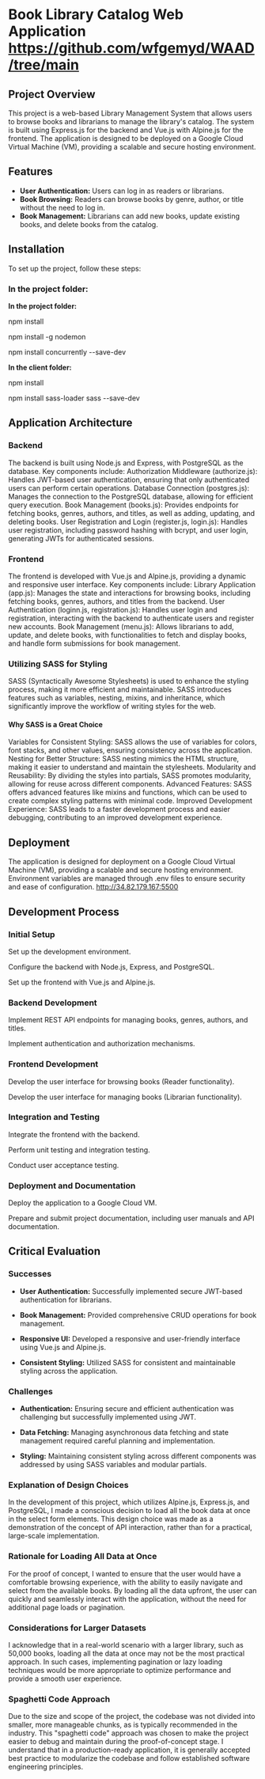 # Book Library Catalog Web Application https://github.com/wfgemyd/WAAD/tree/main

## Project Overview

This project is a web-based Library Management System that allows users to browse books and librarians to manage the library's catalog. The system is built using Express.js for the backend and Vue.js with Alpine.js for the frontend. The application is designed to be deployed on a Google Cloud Virtual Machine (VM), providing a scalable and secure hosting environment.

## Features

- **User Authentication:** Users can log in as readers or librarians.
- **Book Browsing:** Readers can browse books by genre, author, or title without the need to log in.
- **Book Management:** Librarians can add new books, update existing books, and delete books from the catalog.

## Installation

To set up the project, follow these steps:

### In the project folder:

**In the project folder:**

npm install

npm install -g nodemon

npm install concurrently --save-dev


**In the client folder:**

npm install

npm install sass-loader sass --save-dev


## Application Architecture

### Backend

The backend is built using Node.js and Express, with PostgreSQL as the database. Key components include:
Authorization Middleware (authorize.js): Handles JWT-based user authentication, ensuring that only authenticated users can perform certain operations.
Database Connection (postgres.js): Manages the connection to the PostgreSQL database, allowing for efficient query execution.
Book Management (books.js): Provides endpoints for fetching books, genres, authors, and titles, as well as adding, updating, and deleting books.
User Registration and Login (register.js, login.js): Handles user registration, including password hashing with bcrypt, and user login, generating JWTs for authenticated sessions.

### Frontend

The frontend is developed with Vue.js and Alpine.js, providing a dynamic and responsive user interface. Key components include:
Library Application (app.js): Manages the state and interactions for browsing books, including fetching books, genres, authors, and titles from the backend.
User Authentication (loginn.js, registration.js): Handles user login and registration, interacting with the backend to authenticate users and register new accounts.
Book Management (menu.js): Allows librarians to add, update, and delete books, with functionalities to fetch and display books, and handle form submissions for book management.

### Utilizing SASS for Styling

SASS (Syntactically Awesome Stylesheets) is used to enhance the styling process, making it more efficient and maintainable. SASS introduces features such as variables, nesting, mixins, and inheritance, which significantly improve the workflow of writing styles for the web.

#### Why SASS is a Great Choice
Variables for Consistent Styling: SASS allows the use of variables for colors, font stacks, and other values, ensuring consistency across the application.
Nesting for Better Structure: SASS nesting mimics the HTML structure, making it easier to understand and maintain the stylesheets.
Modularity and Reusability: By dividing the styles into partials, SASS promotes modularity, allowing for reuse across different components.
Advanced Features: SASS offers advanced features like mixins and functions, which can be used to create complex styling patterns with minimal code.
Improved Development Experience: SASS leads to a faster development process and easier debugging, contributing to an improved development experience.

## Deployment

The application is designed for deployment on a Google Cloud Virtual Machine (VM), providing a scalable and secure hosting environment. Environment variables are managed through .env files to ensure security and ease of configuration. 
http://34.82.179.167:5500

## Development Process

### **Initial Setup**

Set up the development environment.

Configure the backend with Node.js, Express, and PostgreSQL.

Set up the frontend with Vue.js and Alpine.js.

### **Backend Development**

Implement REST API endpoints for managing books, genres, authors, and titles.

Implement authentication and authorization mechanisms.

### **Frontend Development**

Develop the user interface for browsing books (Reader functionality).

Develop the user interface for managing books (Librarian functionality).

### **Integration and Testing**

Integrate the frontend with the backend.

Perform unit testing and integration testing.

Conduct user acceptance testing.

### **Deployment and Documentation**

Deploy the application to a Google Cloud VM.

Prepare and submit project documentation, including user manuals and API documentation.


## Critical Evaluation

### Successes

- **User Authentication:** Successfully implemented secure JWT-based authentication for librarians.

- **Book Management:** Provided comprehensive CRUD operations for book management.

- **Responsive UI:** Developed a responsive and user-friendly interface using Vue.js and Alpine.js.

- **Consistent Styling:** Utilized SASS for consistent and maintainable styling across the application.


### Challenges

- **Authentication:** Ensuring secure and efficient authentication was challenging but successfully implemented using JWT.

- **Data Fetching:** Managing asynchronous data fetching and state management required careful planning and implementation.

- **Styling:** Maintaining consistent styling across different components was addressed by using SASS variables and modular partials.


### Explanation of Design Choices

In the development of this project, which utilizes Alpine.js, Express.js, and PostgreSQL, I made a conscious decision to load all the book data at once in the select form elements. This design choice was made as a demonstration of the concept of API interaction, rather than for a practical, large-scale implementation.


### Rationale for Loading All Data at Once

For the proof of concept, I wanted to ensure that the user would have a comfortable browsing experience, with the ability to easily navigate and select from the available books. By loading all the data upfront, the user can quickly and seamlessly interact with the application, without the need for additional page loads or pagination.


### Considerations for Larger Datasets

I acknowledge that in a real-world scenario with a larger library, such as 50,000 books, loading all the data at once may not be the most practical approach. In such cases, implementing pagination or lazy loading techniques would be more appropriate to optimize performance and provide a smooth user experience.


### Spaghetti Code Approach

Due to the size and scope of the project, the codebase was not divided into smaller, more manageable chunks, as is typically recommended in the industry. This "spaghetti code" approach was chosen to make the project easier to debug and maintain during the proof-of-concept stage.
I understand that in a production-ready application, it is generally accepted best practice to modularize the codebase and follow established software engineering principles.
